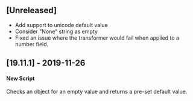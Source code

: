 ## [Unreleased]
- Add support to unicode default value
- Consider "None" string as empty
- Fixed an issue where the transformer would fail when applied to a number field.

## [19.11.1] - 2019-11-26
#### New Script
Checks an object for an empty value and returns a pre-set default value.
